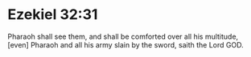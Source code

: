 # Ezekiel 32:31

Pharaoh shall see them, and shall be comforted over all his multitude, [even] Pharaoh and all his army slain by the sword, saith the Lord GOD.